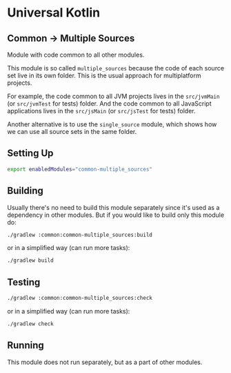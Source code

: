 # Universal Kotlin

## Common -> Multiple Sources

Module with code common to all other modules.

This module is so called `multiple_sources` because the code of each source set
live in its own folder. This is the usual approach for multiplatform projects.

For example, the code common to all JVM projects lives in the `src/jvmMain`
(or `src/jvmTest` for tests) folder. And the code common to all JavaScript
applications lives in the `src/jsMain` (or `src/jsTest` for tests) folder.

Another alternative is to use the `single_source` module, which shows how we
can use all source sets in the same folder.

<!--
## Screenshot

## Architecture

### Targets

### Source Sets
-->

## Setting Up

```bash
export enabledModules="common-multiple_sources"
```

## Building

Usually there's no need to build this module separately since it's used as a
dependency in other modules. But if you would like to build only this module do:

```bash
./gradlew :common:common-multiple_sources:build
```

or in a simplified way (can run more tasks):

```bash
./gradlew build
```

## Testing

```bash
./gradlew :common:common-multiple_sources:check
```

or in a simplified way (can run more tasks):

```bash
./gradlew check
```

## Running

This module does not run separately, but as a part of other modules.
